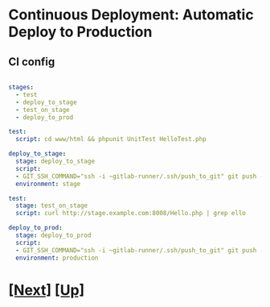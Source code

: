 # Continuous Deployment: Automatic Deploy to Production

## CI config
```yaml

stages:
  - test
  - deploy_to_stage
  - test_on_stage
  - deploy_to_prod

test:
  script: cd www/html && phpunit UnitTest HelloTest.php

deploy_to_stage:
  stage: deploy_to_stage
  script:
  - GIT_SSH_COMMAND="ssh -i ~gitlab-runner/.ssh/push_to_git" git push --force git@INSERT_GITLAB_SERVER_HOSTNAME_HERE:root/www.git +HEAD:refs/heads/stage
  environment: stage

test:
  stage: test_on_stage
  script: curl http://stage.example.com:8008/Hello.php | grep ello

deploy_to_prod:
  stage: deploy_to_prod
  script:
  - GIT_SSH_COMMAND="ssh -i ~gitlab-runner/.ssh/push_to_git" git push --force git@INSERT_GITLAB_SERVER_HOSTNAME_HERE:root/www.git +HEAD:refs/heads/prod
  environment: production

```

# [[Next]](90-debugging-builds.md) [[Up]](README.md)
